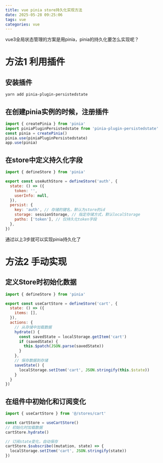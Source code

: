 ```yaml
---
title: vue pinia store持久化实现方法
date: 2025-05-28 09:25:06
tags: vue
categories: vue
---
```

<script type="text/javascript" src="/myblog/custom.js"></script>

vue3全局状态管理的方案是用pinia，pinia的持久化要怎么实现呢？
# 方法1 利用插件
## 安装插件
```bash
yarn add pinia-plugin-persistedstate
```
## 在创建pinia实例的时候，注册插件
```js
import { createPinia } from 'pinia'
import piniaPluginPersistedstate from 'pinia-plugin-persistedstate'
const pinia = createPinia()
pinia.use(piniaPluginPersistedstate)
app.use(pinia)
```
## 在store中定义持久化字段
```js
import { defineStore } from 'pinia'

export const useAuthStore = defineStore('auth', {
  state: () => ({
    token: '',
    userInfo: null,
  }),
  persist: {
    key: 'auth', // 存储的键名，默认为store的id
    storage: sessionStorage, // 指定存储方式，默认localStorage
    paths: ['token'], // 仅持久化token字段
  },
})
```
通过以上3步就可以实现pinia持久化了

# 方法2 手动实现
## 定义Store时初始化数据
```js
import { defineStore } from 'pinia'

export const useCartStore = defineStore('cart', {
  state: () => ({
    items: [],
  }),
  actions: {
    // 从存储中加载数据
    hydrate() {
      const savedState = localStorage.getItem('cart')
      if (savedState) {
        this.$patch(JSON.parse(savedState))
      }
    },
    // 保存数据到存储
    saveState() {
      localStorage.setItem('cart', JSON.stringify(this.$state))
    }
  }
})
```

## 在组件中初始化和订阅变化
```js
import { useCartStore } from '@/stores/cart'

const cartStore = useCartStore()
// 初始化时加载数据
cartStore.hydrate()

// 订阅state变化，自动保存
cartStore.$subscribe((mutation, state) => {
  localStorage.setItem('cart', JSON.stringify(state))
})
```
